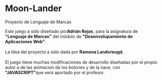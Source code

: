 # Moon-Lander
Proyecto de Lenguaje de Marcas

<p>Este juego a sido diseñado por<b>Adrián Rojas</b>, para la asignatura de <b>"Lenguaje de Marcas"</b> del módulo de <b>"Desenvolupamiento de Aplicaciones Web"</b>.<br><br>La idea del proyecto a sido dada por <b>Ramona Landvreugd.</b><br><br>
El juego tiene muchas modificaciones de desarrollo diseñadas por el propio autor a de las animacion de los botones y de la nave, con <b>"JAVASCRIPT"</b>que será aportado por el profesor.<br></p>


